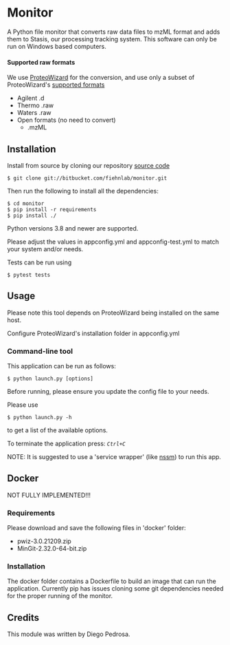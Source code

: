# Monitor

A Python file monitor that converts raw data files to mzML format and adds them to Stasis, our processing tracking system.
This software can only be run on Windows based computers.

#### Supported raw formats
We use [ProteoWizard](http://proteowizard.sourceforge.net) for the conversion, and use only a subset of ProteoWizard's [supported formats](http://proteowizard.sourceforge.net/formats/index.html)

- Agilent .d
- Thermo .raw
- Waters .raw
- Open formats (no need to convert)
    - .mzML
    

## Installation

Install from source by cloning our repository [source code](https://bitbucket.com/fiehnlab/monitor.git)

    $ git clone git://bitbucket.com/fiehnlab/monitor.git

Then run the following to install all the dependencies:

    $ cd monitor
    $ pip install -r requirements
    $ pip install ./

Python versions 3.8 and newer are supported.

Please adjust the values in appconfig.yml and appconfig-test.yml to match your system and/or needs.

Tests can be run using

    $ pytest tests

## Usage

Please note this tool depends on ProteoWizard being installed on the same host.

Configure ProteoWizard's installation folder in appconfig.yml
 
### Command-line tool

This application can be run as follows:

    $ python launch.py [options]

Before running, please ensure you update the config file to your needs. 

Please use 

    $ python launch.py -h

to get a list of the available options.

To terminate the application press: *`Ctrl+C`*

NOTE: It is suggested to use a 'service wrapper' (like [nssm][1]) to run this app. 

## Docker
  NOT FULLY IMPLEMENTED!!!

### Requirements

Please download and save the following files in 'docker' folder:

- pwiz-3.0.21209.zip
- MinGit-2.32.0-64-bit.zip

### Installation

The docker folder contains a Dockerfile to build an image that can run the application.
Currently pip has issues cloning some git dependencies needed for the proper running of the monitor.

## Credits

This module was written by Diego Pedrosa.

[1]: <http://nssm.cc/>
